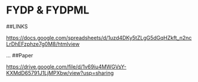 # FYDP & FYDPML


##LINKS

https://docs.google.com/spreadsheets/d/1uzd4DKy5tZLgG5dGqHZkft_n2ncLrDhEFzphze7g0M8/htmlview

...
##Paper


https://drive.google.com/file/d/1v69iu4MWGVsY-KXMdD65791J1LjMPXbw/view?usp=sharing
